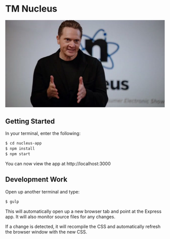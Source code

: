 # TM Nucleus

![alt tag](nucleus.jpg)

## Getting Started
In your terminal, enter the following:

```bash
$ cd nucleus-app
$ npm install
$ npm start
```

You can now view the app at http://localhost:3000

## Development Work
Open up another terminal and type:

```bash
$ gulp
```

This will automatically open up a new browser tab and point at the Express app. It will also monitor source files for any changes.

If a change is detected, it will recompile the CSS and automatically refresh the browser window with the new CSS.
